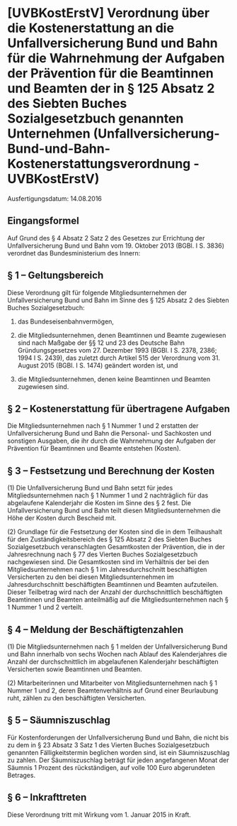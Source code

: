 # [UVBKostErstV] Verordnung über die Kostenerstattung an die Unfallversicherung Bund und Bahn für die Wahrnehmung der Aufgaben der Prävention für die Beamtinnen und Beamten der in § 125 Absatz 2 des Siebten Buches Sozialgesetzbuch genannten Unternehmen  (Unfallversicherung-Bund-und-Bahn-Kostenerstattungsverordnung - UVBKostErstV)

Ausfertigungsdatum: 14.08.2016

 

## Eingangsformel

Auf Grund des § 4 Absatz 2 Satz 2 des Gesetzes zur Errichtung der Unfallversicherung Bund und Bahn vom 19. Oktober 2013 (BGBl. I S. 3836) verordnet das Bundesministerium des Innern:


## § 1 – Geltungsbereich

Diese Verordnung gilt für folgende Mitgliedsunternehmen der Unfallversicherung Bund und Bahn im Sinne des § 125 Absatz 2 des Siebten Buches Sozialgesetzbuch:

1. das Bundeseisenbahnvermögen,

2. die Mitgliedsunternehmen, denen Beamtinnen und Beamte zugewiesen sind nach Maßgabe der §§ 12 und 23 des Deutsche Bahn Gründungsgesetzes vom 27. Dezember 1993 (BGBl. I S. 2378, 2386; 1994 I S. 2439), das zuletzt durch Artikel 515 der Verordnung vom 31. August 2015 (BGBl. I S. 1474) geändert worden ist, und

3. die Mitgliedsunternehmen, denen keine Beamtinnen und Beamten zugewiesen sind.


## § 2 – Kostenerstattung für übertragene Aufgaben

Die Mitgliedsunternehmen nach § 1 Nummer 1 und 2 erstatten der Unfallversicherung Bund und Bahn die Personal- und Sachkosten und sonstigen Ausgaben, die ihr durch die Wahrnehmung der Aufgaben der Prävention für Beamtinnen und Beamte entstehen (Kosten).


## § 3 – Festsetzung und Berechnung der Kosten

(1) Die Unfallversicherung Bund und Bahn setzt für jedes Mitgliedsunternehmen nach § 1 Nummer 1 und 2 nachträglich für das abgelaufene Kalenderjahr die Kosten im Sinne des § 2 fest. Die Unfallversicherung Bund und Bahn teilt diesen Mitgliedsunternehmen die Höhe der Kosten durch Bescheid mit.

(2) Grundlage für die Festsetzung der Kosten sind die in dem Teilhaushalt für den Zuständigkeitsbereich des § 125 Absatz 2 des Siebten Buches Sozialgesetzbuch veranschlagten Gesamtkosten der Prävention, die in der Jahresrechnung nach § 77 des Vierten Buches Sozialgesetzbuch nachgewiesen sind. Die Gesamtkosten sind im Verhältnis der bei den Mitgliedsunternehmen nach § 1 im Jahresdurchschnitt beschäftigten Versicherten zu den bei diesen Mitgliedsunternehmen im Jahresdurchschnitt beschäftigten Beamtinnen und Beamten aufzuteilen. Dieser Teilbetrag wird nach der Anzahl der durchschnittlich beschäftigten Beamtinnen und Beamten anteilmäßig auf die Mitgliedsunternehmen nach § 1 Nummer 1 und 2 verteilt.


## § 4 – Meldung der Beschäftigtenzahlen

(1) Die Mitgliedsunternehmen nach § 1 melden der Unfallversicherung Bund und Bahn innerhalb von sechs Wochen nach Ablauf des Kalenderjahres die Anzahl der durchschnittlich im abgelaufenen Kalenderjahr beschäftigten Versicherten sowie Beamtinnen und Beamten.

(2) Mitarbeiterinnen und Mitarbeiter von Mitgliedsunternehmen nach § 1 Nummer 1 und 2, deren Beamtenverhältnis auf Grund einer Beurlaubung ruht, zählen zu den beschäftigten Versicherten.


## § 5 – Säumniszuschlag

Für Kostenforderungen der Unfallversicherung Bund und Bahn, die nicht bis zu dem in § 23 Absatz 3 Satz 1 des Vierten Buches Sozialgesetzbuch genannten Fälligkeitstermin beglichen worden sind, ist ein Säumniszuschlag zu zahlen. Der Säumniszuschlag beträgt für jeden angefangenen Monat der Säumnis 1 Prozent des rückständigen, auf volle 100 Euro abgerundeten Betrages.


## § 6 – Inkrafttreten

Diese Verordnung tritt mit Wirkung vom 1. Januar 2015 in Kraft.
